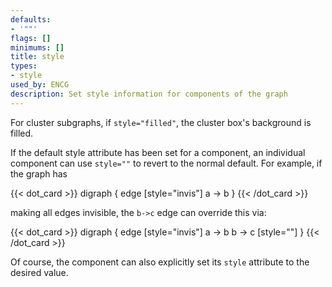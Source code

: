 ```yaml
---
defaults:
- '""'
flags: []
minimums: []
title: style
types:
- style
used_by: ENCG
description: Set style information for components of the graph
---
```


For cluster subgraphs, if `style="filled"`, the cluster box's background is
filled.

If the default style attribute has been set for a component, an individual
component can use `style=""` to revert to the normal default. For example, if
the graph has

{{< dot_card >}}
digraph {
  edge [style="invis"]
  a -> b
}
{{< /dot_card >}}

making all edges invisible, the `b->c` edge can override this via:

{{< dot_card >}}
digraph {
  edge [style="invis"]
  a -> b
  b -> c [style=""]
}
{{< /dot_card >}}

Of course, the component can also explicitly set its `style` attribute to the desired value.
